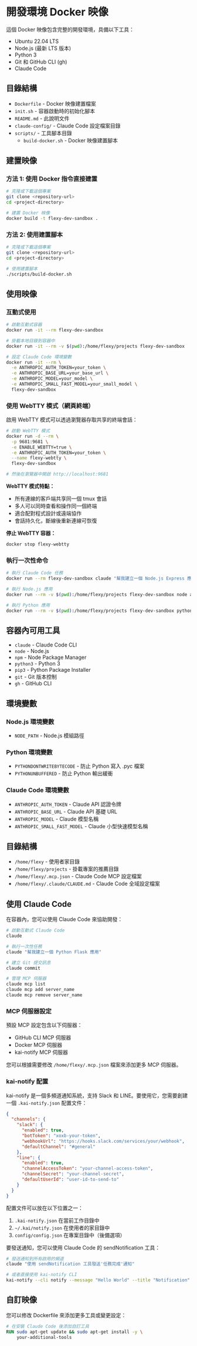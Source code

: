# 開發環境 Docker 映像

這個 Docker 映像包含完整的開發環境，具備以下工具：

- Ubuntu 22.04 LTS
- Node.js (最新 LTS 版本)
- Python 3
- Git 和 GitHub CLI (gh)
- Claude Code

## 目錄結構

- `Dockerfile` - Docker 映像建置檔案
- `init.sh` - 容器啟動時的初始化腳本
- `README.md` - 此說明文件
- `claude-config/` - Claude Code 設定檔案目錄
- `scripts/` - 工具腳本目錄
  - `build-docker.sh` - Docker 映像建置腳本

## 建置映像

### 方法 1: 使用 Docker 指令直接建置

```bash
# 克隆或下載這個專案
git clone <repository-url>
cd <project-directory>

# 建置 Docker 映像
docker build -t flexy-dev-sandbox .
```

### 方法 2: 使用建置腳本

```bash
# 克隆或下載這個專案
git clone <repository-url>
cd <project-directory>

# 使用建置腳本
./scripts/build-docker.sh
```

## 使用映像

### 互動式使用

```bash
# 啟動互動式容器
docker run -it --rm flexy-dev-sandbox

# 掛載本地目錄到容器中
docker run -it --rm -v $(pwd):/home/flexy/projects flexy-dev-sandbox

# 設定 Claude Code 環境變數
docker run -it --rm \
  -e ANTHROPIC_AUTH_TOKEN=your_token \
  -e ANTHROPIC_BASE_URL=your_base_url \
  -e ANTHROPIC_MODEL=your_model \
  -e ANTHROPIC_SMALL_FAST_MODEL=your_small_model \
  flexy-dev-sandbox
```

### 使用 WebTTY 模式（網頁終端）

啟用 WebTTY 模式可以透過瀏覽器存取共享的終端會話：

```bash
# 啟動 WebTTY 模式
docker run -d --rm \
  -p 9681:9681 \
  -e ENABLE_WEBTTY=true \
  -e ANTHROPIC_AUTH_TOKEN=your_token \
  --name flexy-webtty \
  flexy-dev-sandbox

# 然後在瀏覽器中開啟 http://localhost:9681
```

**WebTTY 模式特點：**
- 所有連線的客戶端共享同一個 tmux 會話
- 多人可以同時查看和操作同一個終端
- 適合配對程式設計或遠端協作
- 會話持久化，斷線後重新連線可恢復

**停止 WebTTY 容器：**
```bash
docker stop flexy-webtty
```

### 執行一次性命令

```bash
# 執行 Claude Code 任務
docker run --rm flexy-dev-sandbox claude "幫我建立一個 Node.js Express 應用"

# 執行 Node.js 應用
docker run --rm -v $(pwd):/home/flexy/projects flexy-dev-sandbox node app.js

# 執行 Python 應用
docker run --rm -v $(pwd):/home/flexy/projects flexy-dev-sandbox python3 script.py
```

## 容器內可用工具

- `claude` - Claude Code CLI
- `node` - Node.js
- `npm` - Node Package Manager
- `python3` - Python 3
- `pip3` - Python Package Installer
- `git` - Git 版本控制
- `gh` - GitHub CLI

## 環境變數

### Node.js 環境變數
- `NODE_PATH` - Node.js 模組路徑

### Python 環境變數
- `PYTHONDONTWRITEBYTECODE` - 防止 Python 寫入 .pyc 檔案
- `PYTHONUNBUFFERED` - 防止 Python 輸出緩衝

### Claude Code 環境變數
- `ANTHROPIC_AUTH_TOKEN` - Claude API 認證令牌
- `ANTHROPIC_BASE_URL` - Claude API 基礎 URL
- `ANTHROPIC_MODEL` - Claude 模型名稱
- `ANTHROPIC_SMALL_FAST_MODEL` - Claude 小型快速模型名稱

## 目錄結構

- `/home/flexy` - 使用者家目錄
- `/home/flexy/projects` - 掛載專案的推薦目錄
- `/home/flexy/.mcp.json` - Claude Code MCP 設定檔案
- `/home/flexy/.claude/CLAUDE.md` - Claude Code 全域設定檔案

## 使用 Claude Code

在容器內，您可以使用 Claude Code 來協助開發：

```bash
# 啟動互動式 Claude Code
claude

# 執行一次性任務
claude "幫我建立一個 Python Flask 應用"

# 建立 Git 提交訊息
claude commit

# 管理 MCP 伺服器
claude mcp list
claude mcp add server_name
claude mcp remove server_name
```

### MCP 伺服器設定

預設 MCP 設定包含以下伺服器：
- GitHub CLI MCP 伺服器
- Docker MCP 伺服器
- kai-notify MCP 伺服器

您可以根據需要修改 `/home/flexy/.mcp.json` 檔案來添加更多 MCP 伺服器。

### kai-notify 配置

kai-notify 是一個多頻道通知系統，支持 Slack 和 LINE。要使用它，您需要創建一個 `.kai-notify.json` 配置文件：

```json
{
  "channels": {
    "slack": {
      "enabled": true,
      "botToken": "xoxb-your-token",
      "webhookUrl": "https://hooks.slack.com/services/your/webhook",
      "defaultChannel": "#general"
    },
    "line": {
      "enabled": true,
      "channelAccessToken": "your-channel-access-token",
      "channelSecret": "your-channel-secret",
      "defaultUserId": "user-id-to-send-to"
    }
  }
}
```

配置文件可以放在以下位置之一：
1. `.kai-notify.json` 在當前工作目錄中
2. `~/.kai/notify.json` 在使用者的家目錄中
3. `config/config.json` 在專案目錄中（後備選項）

要發送通知，您可以使用 Claude Code 的 sendNotification 工具：

```bash
# 發送通知到所有啟用的頻道
claude "使用 sendNotification 工具發送'任務完成'通知"

# 或者直接使用 kai-notify CLI
kai-notify --cli notify --message "Hello World" --title "Notification"
```

## 自訂映像

您可以修改 Dockerfile 來添加更多工具或變更設定：

```dockerfile
# 在安裝 Claude Code 後添加自訂工具
RUN sudo apt-get update && sudo apt-get install -y \
    your-additional-tools
```